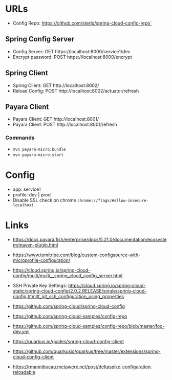 # URLs

- Config Repo: https://github.com/sterlp/spring-cloud-config-repo´

## Spring Config Server
- Config Server: GET https://localhost:8000/service1/dev
- Encrypt password: POST https://localhost:8000/encrypt

## Spring Client
- Spring Client: GET http://localhost:8002/
- Reload Config: POST http://localhost:8002/actuator/refresh

## Payara Client

- Payara Client: GET http://localhost:8001/
- Payara Client: POST http://localhost:8001/refresh

### Commands

- `mvn payara-micro:bundle`
- `mvn payara-micro:start`

# Config

- app: service1
- profile: dev | prod
- Disable SSL check on chrome `chrome://flags/#allow-insecure-localhost`




# Links

- https://docs.payara.fish/enterprise/docs/5.21.0/documentation/ecosystem/maven-plugin.html
- https://www.tomitribe.com/blog/custom-configsource-with-microprofile-configuration/
- https://cloud.spring.io/spring-cloud-config/multi/multi__spring_cloud_config_server.html
- SSH Private Key Settings: https://cloud.spring.io/spring-cloud-static/spring-cloud-config/2.0.2.RELEASE/single/spring-cloud-config.html#_git_ssh_configuration_using_properties
- https://github.com/spring-cloud/spring-cloud-config
- https://github.com/spring-cloud-samples/config-repo
- https://github.com/spring-cloud-samples/config-repo/blob/master/foo-dev.yml

- https://quarkus.io/guides/spring-cloud-config-client
- https://github.com/quarkusio/quarkus/tree/master/extensions/spring-cloud-config-client

- https://rmannibucau.metawerx.net/post/deltaspike-configuration-reloadable